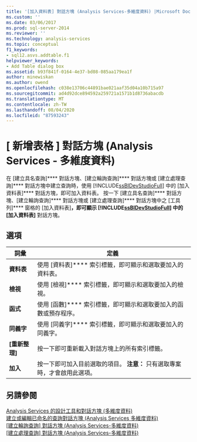 ```yaml
---
title: '[加入資料表] 對話方塊 (Analysis Services-多維度資料) |Microsoft Docs'
ms.custom: ''
ms.date: 03/06/2017
ms.prod: sql-server-2014
ms.reviewer: ''
ms.technology: analysis-services
ms.topic: conceptual
f1_keywords:
- sql12.asvs.addtable.f1
helpviewer_keywords:
- Add Table dialog box
ms.assetid: b93f841f-0164-4e37-bd08-085aa179ea1f
author: minewiskan
ms.author: owend
ms.openlocfilehash: c038e13706c44891bae021aaf35d04a10b715a97
ms.sourcegitcommit: ad4d92dce894592a259721a1571b1d8736abacdb
ms.translationtype: MT
ms.contentlocale: zh-TW
ms.lasthandoff: 08/04/2020
ms.locfileid: "87593243"
---
```

# <a name="add-table-dialog-box-analysis-services---multidimensional-data"></a>[ 新增表格 ] 對話方塊 (Analysis Services - 多維度資料)
  在 [建立具名查詢]**** 對話方塊、[建立輪詢查詢]**** 對話方塊或 [建立處理查詢]**** 對話方塊中建立查詢時，使用 [!INCLUDE[ssBIDevStudioFull](../includes/ssbidevstudiofull-md.md)] 中的 [加入資料表]**** 對話方塊，即可加入資料表。 按一下 [建立具名查詢]**** 對話方塊、[建立輪詢查詢]**** 對話方塊或 [建立處理查詢]**** 對話方塊中之 [工具列]**** 窗格的 [加入資料表]****，即可顯示 [!INCLUDE[ssBIDevStudioFull](../includes/ssbidevstudiofull-md.md)] 中的 [加入資料表]**** 對話方塊。  
  
## <a name="options"></a>選項  
  
|詞彙|定義|  
|----------|----------------|  
|**資料表**|使用 [資料表]**** 索引標籤，即可顯示和選取要加入的資料表。|  
|**檢視**|使用 [檢視]**** 索引標籤，即可顯示和選取要加入的檢視。|  
|**函式**|使用 [函數]**** 索引標籤，即可顯示和選取要加入的函數或預存程序。|  
|**同義字**|使用 [同義字]**** 索引標籤，即可顯示和選取要加入的同義字。|  
|**[重新整理]**|按一下即可重新載入對話方塊上的所有索引標籤。|  
|**加入**|按一下即可加入目前選取的項目。 **注意：** 只有選取專案時，才會啟用此選項。|  
  
## <a name="see-also"></a>另請參閱  
 [Analysis Services 的設計工具和對話方塊 &#40;多維度資料&#41;](analysis-services-designers-and-dialog-boxes-multidimensional-data.md)   
 [建立或編輯已命名的查詢對話方塊 &#40;Analysis Services 多維度資料&#41;](create-or-edit-named-query-dialog-box-analysis-services-multidimensional-data.md)   
 [[建立輪詢查詢] 對話方塊 &#40;Analysis Services-多維度資料&#41;](create-polling-query-dialog-box-analysis-services-multidimensional-data.md)   
 [[建立處理查詢] 對話方塊 &#40;Analysis Services-多維度資料&#41;](create-processing-query-dialog-box-analysis-services-multidimensional-data.md)  
  
  
